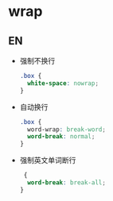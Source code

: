 # wrap

## EN

- 强制不换行

  ```css
  .box {
    white-space: nowrap;
  }
  ```

- 自动换行

  ```css
  .box {
    word-wrap: break-word;
    word-break: normal;
  }
  ```

- 强制英文单词断行

  ```css
   {
    word-break: break-all;
  }
  ```
